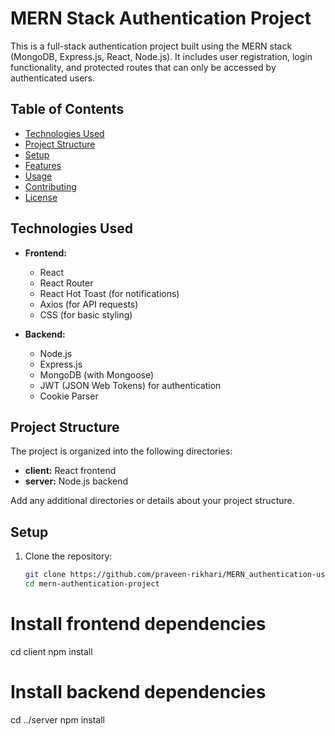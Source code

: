 # MERN Stack Authentication Project

This is a full-stack authentication project built using the MERN stack (MongoDB, Express.js, React, Node.js). It includes user registration, login functionality, and protected routes that can only be accessed by authenticated users.

## Table of Contents

- [Technologies Used](#technologies-used)
- [Project Structure](#project-structure)
- [Setup](#setup)
- [Features](#features)
- [Usage](#usage)
- [Contributing](#contributing)
- [License](#license)

## Technologies Used

- **Frontend:**
  - React
  - React Router
  - React Hot Toast (for notifications)
  - Axios (for API requests)
  - CSS (for basic styling)

- **Backend:**
  - Node.js
  - Express.js
  - MongoDB (with Mongoose)
  - JWT (JSON Web Tokens) for authentication
  - Cookie Parser

## Project Structure

The project is organized into the following directories:

- **client:** React frontend
- **server:** Node.js backend

Add any additional directories or details about your project structure.

## Setup

1. Clone the repository:

   ```bash
   git clone https://github.com/praveen-rikhari/MERN_authentication-using-JWT.git
   cd mern-authentication-project

# Install frontend dependencies
cd client
npm install

# Install backend dependencies
cd ../server
npm install

